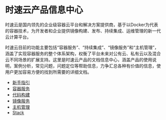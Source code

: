 # 时速云产品信息中心

时速云是国内领先的企业级容器云平台和解决方案提供商，基于以Docker为代表的容器技术，为开发者和企业提供镜像构建、发布、持续集成、运维管理的新一代云计算平台。

时速云目前的功能主要包括“容器服务”、“持续集成”、“镜像服务”和“主机管理”，涵盖了实现容器服务的整个体系架构，权衡了平台未来对公有云、私有云以及混合云不同场景的扩展支持。这里是时速云产品的文档信息中心，涵盖产品的使用说明，案例分析，常见问题，问题定位等帮助信息，力争汇总各种有价值的信息，使用户更加容易方便的找到所需要的详细文档。

* [新手指引](/doc/v1/getting_started/README.md)
* [容器服务](/doc/v1/container/README.md)
* [代码构建](/doc/v1/ci/README.md)
* [镜像服务](/doc/v1/registry/README.md)
* [主机管理](/doc/v1/host/README.md)
* [Stack](/doc/v1/stack/README.md)
<!-- * [最佳实践](/doc/v1/best_practice/README.md) -->
<!-- * [常见问题](/doc/v1/faq/README.md) -->